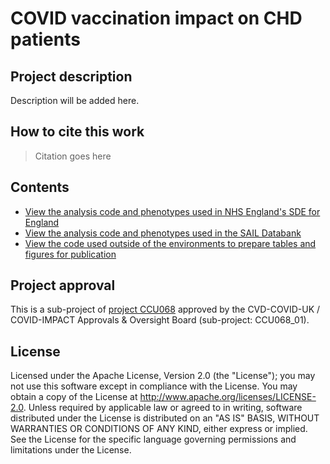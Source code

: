 # COVID vaccination impact on CHD patients

## Project description

Description will be added here.

## How to cite this work
> Citation goes here

## Contents

* [View the analysis code and phenotypes used in NHS England's SDE for England](https://github.com/BHFDSC/CCU068_01/tree/main/england)
* [View the analysis code and phenotypes used in the SAIL Databank](https://github.com/BHFDSC/CCU068_01/tree/main/wales)
* [View the code used outside of the environments to prepare tables and figures for publication](https://github.com/BHFDSC/CCU068_01/tree/main/outside)

## Project approval

This is a sub-project of [project CCU068](https://github.com/BHFDSC/CCU068) approved by the CVD-COVID-UK / COVID-IMPACT Approvals & Oversight Board (sub-project: CCU068_01).

## License

Licensed under the Apache License, Version 2.0 (the "License"); you may not use this software except in compliance with the License. You may obtain a copy of the License at http://www.apache.org/licenses/LICENSE-2.0. Unless required by applicable law or agreed to in writing, software distributed under the License is distributed on an "AS IS" BASIS, WITHOUT WARRANTIES OR CONDITIONS OF ANY KIND, either express or implied. See the License for the specific language governing permissions and limitations under the License.
